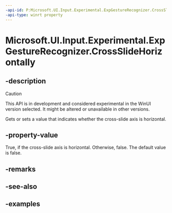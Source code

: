 ```yaml
---
-api-id: P:Microsoft.UI.Input.Experimental.ExpGestureRecognizer.CrossSlideHorizontally
-api-type: winrt property
---
```


# Microsoft.UI.Input.Experimental.ExpGestureRecognizer.CrossSlideHorizontally

<!--
public bool CrossSlideHorizontally { get; set; }
-->

## -description

> [!CAUTION]
> This API is in development and considered experimental in the WinUI version selected. It might be altered or unavailable in other versions.

Gets or sets a value that indicates whether the cross-slide axis is horizontal.

## -property-value

True, if the cross-slide axis is horizontal. Otherwise, false. The default value is false.

## -remarks

## -see-also

## -examples
